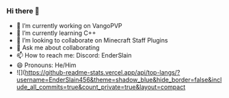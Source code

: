 ### Hi there 👋

- 🔭 I’m currently working on VangoPVP
- 🌱 I’m currently learning C++
- 👯 I’m looking to collaborate on Minecraft Staff Plugins
- 💬 Ask me about collaborating
- 📫 How to reach me: Discord: EnderSlain
- 😄 Pronouns: He/Him
- ![](https://github-readme-stats.vercel.app/api/top-langs/?username=EnderSlain456&theme=shadow_blue&hide_border=false&include_all_commits=true&count_private=true&layout=compact

